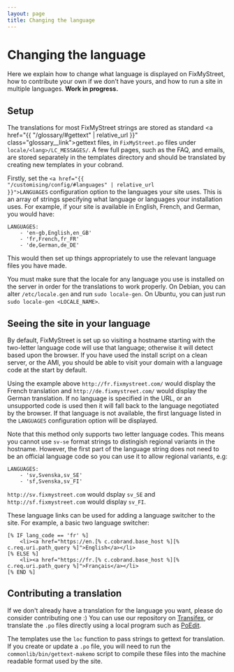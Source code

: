 ```yaml
---
layout: page
title: Changing the language
---
```


# Changing the language

<p class="lead">Here we explain how to change what language is displayed on 
FixMyStreet, how to contribute your own if we don&rsquo;t have yours, and how to
run a site in multiple languages. <strong>Work in progress.</strong></p>

## Setup

The translations for most FixMyStreet strings are stored as standard 
<a href="{{ "/glossary/#gettext" | relative_url }}" class="glossary__link">gettext</a>
files, in `FixMyStreet.po` files under `locale/<lang>/LC_MESSAGES/`. A
few full pages, such as the FAQ, and emails, are stored separately in the
templates directory and should be translated by creating new templates in your
cobrand.


Firstly, set the
<code><a href="{{ "/customising/config/#languages" | relative_url }}">LANGUAGES</a></code>
configuration option to the languages your site uses. This is an array of
strings specifying what language or languages your installation uses. For
example, if your site is available in English, French, and German, you would
have:

    LANGUAGES:
        - 'en-gb,English,en_GB'
        - 'fr,French,fr_FR'
        - 'de,German,de_DE'

This would then set up things appropriately to use the relevant language files
you have made.

You must make sure that the locale for any language you use is installed on the
server in order for the translations to work properly. On Debian, you can alter
`/etc/locale.gen` and run `sudo locale-gen`. On Ubuntu, you can just run `sudo
locale-gen <LOCALE_NAME>`.

## Seeing the site in your language

By default, FixMyStreet is set up so visiting a hostname starting with the
two-letter language code will use that language; otherwise it will detect based
upon the browser. If you have used the install script on a clean server, or the
AMI, you should be able to visit your domain with a language code at the start
by default.

Using the example above `http://fr.fixmystreet.com/` would display the
French translation and `http://de.fixmystreet.com/` would display the
German translation. If no language is specified in the URL, or an
unsupported code is used then it will fall back to the language
negotiated by the browser. If that language is not available,
the first language listed in the `LANGUAGES` configuration option
will be displayed.

Note that this method only supports two letter language codes. This
means you cannot use `sv-se` format strings to distingish regional
variants in the hostname. However, the first part of the language string
does not need to be an official language code so you can use it to allow
regional variants, e.g:

    LANGUAGES:
        - 'sv,Svenska,sv_SE'
        - 'sf,Svenska,sv_FI'

`http://sv.fixmystreet.com` would dsplay `sv_SE` and
`http://sf.fixmystreet.com` would display `sv_FI`.

These language links can be used for adding a language switcher to the
site. For example, a basic two language switcher:

    [% IF lang_code == 'fr' %]
        <li><a href="https://en.[% c.cobrand.base_host %][% c.req.uri.path_query %]">English</a></li>
    [% ELSE %]
        <li><a href="https://fr.[% c.cobrand.base_host %][% c.req.uri.path_query %]">Français</a></li>
    [% END %]

## Contributing a translation

If we don't already have a translation for the language you want, please do
consider contributing one :) You can use our repository on
[Transifex](https://www.transifex.com/projects/p/fixmystreet/),
or translate the `.po` files directly using a local program such as
[PoEdit](http://www.poedit.net/).

The templates use the `loc` function to pass strings to gettext for
translation. If you create or update a `.po` file, you will need to run the
`commonlib/bin/gettext-makemo` script to compile these files into the machine
readable format used by the site.
